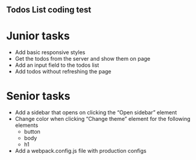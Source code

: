 ## Todos List coding test

# Junior tasks

* Add basic responsive styles
* Get the todos from the server and show them on page
* Add an input field to the todos list
* Add todos without refreshing the page


# Senior tasks

* Add a sidebar that opens on clicking the “Open sidebar” element
* Change color when clicking “Change theme” element for the following elements
  - button
  - body
  - h1
* Add a webpack.config.js file with production configs
